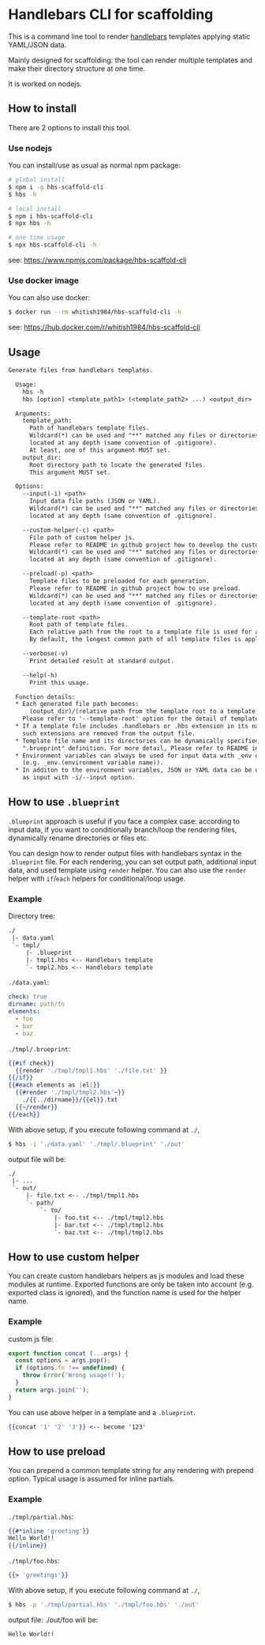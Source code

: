 # Handlebars CLI for scaffolding

This is a command line tool to render [handlebars](https://handlebarsjs.com/) templates applying static YAML/JSON data.

Mainly designed for scaffolding: the tool can render multiple templates and make their directory structure at one time.

It is worked on nodejs.

## How to install

There are 2 options to install this tool.

### Use nodejs

You can install/use as usual as normal npm package: 

```sh
# global install
$ npm i -g hbs-scaffold-cli
$ hbs -h

# local install
$ npm i hbs-scaffold-cli
$ npx hbs -h

# one time usage
$ npx hbs-scaffold-cli -h
```

see: https://www.npmjs.com/package/hbs-scaffold-cli

### Use docker image
You can also use docker:

```sh
$ docker run --rm whitish1984/hbs-scaffold-cli -h
```

see: https://hub.docker.com/r/whitish1984/hbs-scaffold-cli

## Usage

```txt
Generate files from handlebars templates.

  Usage: 
    hbs -h
    hbs [option] <template_path1> (<template_path2> ...) <output_dir>

  Arguments:
    template_path: 
      Path of handlebars template files.
      Wildcard(*) can be used and "**" matched any files or directories 
      located at any depth (same convention of .gitignore).
      At least, one of this argument MUST set.
    output_dir: 
      Root directory path to locate the generated files.
      This argument MUST set.

  Options:
    --input(-i) <path>
      Input data file paths (JSON or YAML).
      Wildcard(*) can be used and "**" matched any files or directories 
      located at any depth (same convention of .gitignore).

    --custom-helper(-c) <path>
      File path of custom helper js. 
      Please refer to README in github project how to develop the custom helper.
      Wildcard(*) can be used and "**" matched any files or directories 
      located at any depth (same convention of .gitignore).

    --preload(-p) <path>
      Template files to be preloaded for each generation.
      Please refer to README in github project how to use preload.
      Wildcard(*) can be used and "**" matched any files or directories 
      located at any depth (same convention of .gitignore).

    --template-root <path>
      Root path of template files. 
      Each relative path from the root to a template file is used for a output file path.
      By default, the longest common path of all template files is applied.

    --verbose(-v)
      Print detailed result at standard output.

    --help(-h)
      Print this usage.

  Function details: 
  * Each generated file path becomes:
      (output_dir)/(relative path from the template root to a template file).
    Please refer to '--template-root' option for the detail of template root.
  * If a template file includes .handlebars or .hbs extension in its name,
    such extensions are removed from the output file.
  * Template file name and its directories can be dynamically specified with 
    ".brueprint" definition. For more detail, Please refer to README in github project
  * Environment variables can always be used for input data with _env object
    (e.g. _env.(environment variable name)).
  * In additon to the environment variables, JSON or YAML data can be used 
    as input with -i/--input option.
```

## How to use `.blueprint`

`.blueprint` approach is useful if you face a complex case: according to input data, if you want to conditionally branch/loop the rendering files, dynamically rename directories or files etc.

You can design how to render output files with handlebars syntax in the `.blueprint` file. 
For each rendering, you can set output path, additional input data, and used template using `render` helper. You can also use the `render` helper with `if`/`each` helpers for conditional/loop usage. 

### Example

Directory tree:

```txt
./
 |- data.yaml
 `- tmpl/
     |- .blueprint
     |- tmpl1.hbs <-- Handlebars template
     `- tmpl2.hbs <-- Handlebars template
```

`./data.yaml`:

```yaml
check: true
dirname: path/to
elements: 
  - foo
  - bar
  - baz
```

`./tmpl/.brueprint`:

``` handlebars
{{#if check}}
  {{render './tmpl/tmpl1.hbs' './file.txt' }}
{{/if}}
{{#each elements as |el|}}
  {{#render './tmpl/tmpl2.hbs'~}}
    ./{{../dirname}}/{{el}}.txt
  {{~/render}}
{{/each}}
```
With above setup, if you execute following command at `./`,

```sh
$ hbs -i './data.yaml' './tmpl/.blueprint' './out'
```

output file will be:

```txt
./
 |- ...
 `- out/
     |- file.txt <-- ./tmpl/tmpl1.hbs
     `- path/
         `- to/
             |- foo.txt <-- ./tmpl/tmpl2.hbs
             |- bar.txt <-- ./tmpl/tmpl2.hbs
             `- baz.txt <-- ./tmpl/tmpl2.hbs
```

## How to use custom helper

You can create custom handlebars helpers as js modules and load these modules at runtime. Exported functions are only be taken into account (e.g. exported class is ignored), and the function name is used for the helper name.

### Example

custom js file:

```js
export function concat (...args) {
  const options = args.pop();
  if (options.fn !== undefined) {
    throw Error('Wrong usage!!');
  }
  return args.join('');
}
```

You can use above helper in a template and a `.blueprint`.

```handlebars
{{concat '1' '2' '3'}} <-- become '123'
```
## How to use preload

You can prepend a common template string for any rendering with prepend option.
Typical usage is assumed for inline partials.

### Example

`./tmpl/partial.hbs`:

``` handlebars
{{#*inline 'greeting'}}
Hello World!!
{{/inline}}
```

`./tmpl/foo.hbs`:

``` handlebars
{{> 'greetings'}}
```

With above setup, if you execute following command at `./`,

```sh
$ hbs -p './tmpl/partial.hbs' './tmpl/foo.hbs' './out'
```

output file: ./out/foo will be:

```txt
Hello World!!
```
